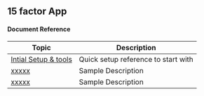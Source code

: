 ## 15 factor App



#### Document Reference

| Topic                                                 | Description                                                  |
| ----------------------------------------------------- | ------------------------------------------------------------ |
| [Intial Setup & tools](./01_setup_and_tools.md)                                     | Quick setup reference to start with                          |
| [xxxxx](./02_xxxxx_.md)                                     | Sample Description                          |
| [xxxxx](./02_xxxxx_.md)                                     | Sample Description                             
    